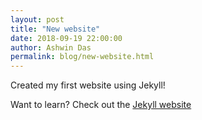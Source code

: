 ```yaml
---
layout: post
title: "New website"
date: 2018-09-19 22:00:00
author: Ashwin Das
permalink: blog/new-website.html
---
```

Created my first website using Jekyll!

Want to learn? Check out the [Jekyll website][jekyll-site]

[jekyll-site]: https://jekyllrb.com

